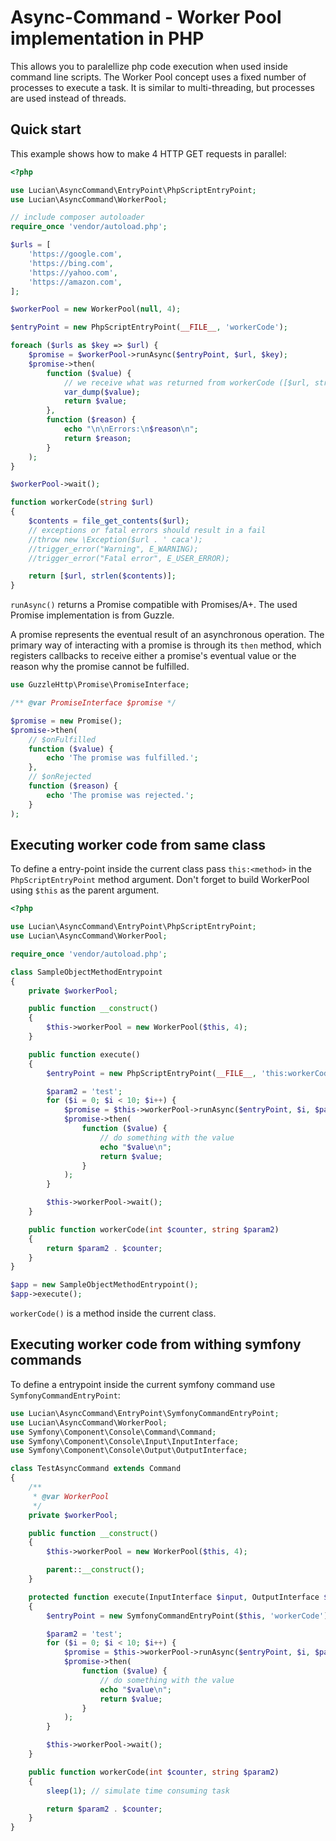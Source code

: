 # Async-Command - Worker Pool implementation in PHP

This allows you to paralellize php code execution when used inside command line scripts.
The Worker Pool concept uses a fixed number of processes to execute a task. It is similar to multi-threading, but processes are used instead of threads.

## Quick start

This example shows how to make 4 HTTP GET requests in parallel:


```php
<?php

use Lucian\AsyncCommand\EntryPoint\PhpScriptEntryPoint;
use Lucian\AsyncCommand\WorkerPool;

// include composer autoloader
require_once 'vendor/autoload.php';

$urls = [
    'https://google.com',
    'https://bing.com',
    'https://yahoo.com',
    'https://amazon.com',
];

$workerPool = new WorkerPool(null, 4);

$entryPoint = new PhpScriptEntryPoint(__FILE__, 'workerCode');

foreach ($urls as $key => $url) {
    $promise = $workerPool->runAsync($entryPoint, $url, $key);
    $promise->then(
        function ($value) {
            // we receive what was returned from workerCode ([$url, strlen($contents)])
            var_dump($value);
            return $value;
        },
        function ($reason) {
            echo "\n\nErrors:\n$reason\n";
            return $reason;
        }
    );
}

$workerPool->wait();

function workerCode(string $url)
{
    $contents = file_get_contents($url);
    // exceptions or fatal errors should result in a fail
    //throw new \Exception($url . ' caca');
    //trigger_error("Warning", E_WARNING);
    //trigger_error("Fatal error", E_USER_ERROR);

    return [$url, strlen($contents)];
}

```

`runAsync()` returns a Promise compatible with Promises/A+. The used Promise implementation is from Guzzle.

A promise represents the eventual result of an asynchronous operation. The primary way of interacting with a promise is through its `then` method, which registers callbacks to receive either a promise's eventual value or the reason why the promise cannot be fulfilled.

```php
use GuzzleHttp\Promise\PromiseInterface;

/** @var PromiseInterface $promise */

$promise = new Promise();
$promise->then(
    // $onFulfilled
    function ($value) {
        echo 'The promise was fulfilled.';
    },
    // $onRejected
    function ($reason) {
        echo 'The promise was rejected.';
    }
);
```

## Executing worker code from same class

To define a entry-point inside the current class pass `this:<method>` in the `PhpScriptEntryPoint` method argument.
Don't forget to build WorkerPool using `$this` as the parent argument.

```php
<?php

use Lucian\AsyncCommand\EntryPoint\PhpScriptEntryPoint;
use Lucian\AsyncCommand\WorkerPool;

require_once 'vendor/autoload.php';

class SampleObjectMethodEntrypoint
{
    private $workerPool;

    public function __construct()
    {
        $this->workerPool = new WorkerPool($this, 4);
    }

    public function execute()
    {
        $entryPoint = new PhpScriptEntryPoint(__FILE__, 'this:workerCode');

        $param2 = 'test';
        for ($i = 0; $i < 10; $i++) {
            $promise = $this->workerPool->runAsync($entryPoint, $i, $param2);
            $promise->then(
                function ($value) {
                    // do something with the value
                    echo "$value\n";
                    return $value;
                }
            );
        }

        $this->workerPool->wait();
    }

    public function workerCode(int $counter, string $param2)
    {
        return $param2 . $counter;
    }
}

$app = new SampleObjectMethodEntrypoint();
$app->execute();
```

`workerCode()` is a method inside the current class.

## Executing worker code from withing symfony commands

To define a entrypoint inside the current symfony command use `SymfonyCommandEntryPoint`:

```php
use Lucian\AsyncCommand\EntryPoint\SymfonyCommandEntryPoint;
use Lucian\AsyncCommand\WorkerPool;
use Symfony\Component\Console\Command\Command;
use Symfony\Component\Console\Input\InputInterface;
use Symfony\Component\Console\Output\OutputInterface;

class TestAsyncCommand extends Command
{
    /**
     * @var WorkerPool
     */
    private $workerPool;

    public function __construct()
    {
        $this->workerPool = new WorkerPool($this, 4);

        parent::__construct();
    }

    protected function execute(InputInterface $input, OutputInterface $output)
    {
        $entryPoint = new SymfonyCommandEntryPoint($this, 'workerCode');

        $param2 = 'test';
        for ($i = 0; $i < 10; $i++) {
            $promise = $this->workerPool->runAsync($entryPoint, $i, $param2);
            $promise->then(
                function ($value) {
                    // do something with the value
                    echo "$value\n";
                    return $value;
                }
            );
        }

        $this->workerPool->wait();
    }

    public function workerCode(int $counter, string $param2)
    {
        sleep(1); // simulate time consuming task

        return $param2 . $counter;
    }
}
```
